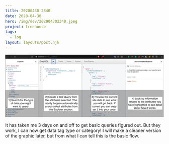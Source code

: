 ```yaml
---
title: 20200430 2340
date: 2020-04-30
hero: /img/dev/202004302340.jpeg
project: treehouse
tags:
  - log
layout: layouts/post.njk
---
```


![Debuging Screenshot](/img/dev/202004302340.jpeg)

It has taken me 3 days on and off to get basic queries figured out. But they work, I can now get data tag type or category! I will make a cleaner version of the graphic later, but from what I can tell this is the basic flow.
